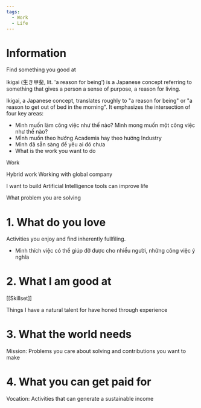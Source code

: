 ```yaml
---
tags:
  - Work
  - Life
---
```

# Information

Find something you good at

Ikigai (生き甲斐, lit. 'a reason for being') is a Japanese concept referring to something that gives a person a sense of purpose, a reason for living.

Ikigai, a Japanese concept, translates roughly to "a reason for being" or "a reason to get out of bed in the morning". It emphasizes the intersection of four key areas:

- Mình muốn làm công việc như thế nào? Mình mong muốn một công việc như thế nào?
- MÌnh muốn theo hướng Academia hay theo hướng Industry
- Mình đã sẵn sàng để yêu ai đó chưa
- What is the work you want to do

Work

Hybrid work
Working with global company

I want to build Artificial Intelligence tools can improve life

What problem you are solving

# 1. What do you love

Activities you enjoy and find inherently fullfiling.
- Mình thích việc có thể giúp đỡ được cho nhiều người, những công việc ý nghĩa

# 2. What I am good at

[[Skillset]]

Things I have a natural talent for have honed through experience

# 3. What the world needs

Mission: Problems you care about solving and contributions you want to make

# 4. What you can get paid for

Vocation: Activities that can generate a sustainable income